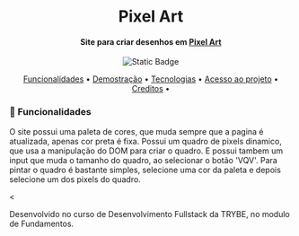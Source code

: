 <h1 align="center"> Pixel Art </h1>
<h4 align="center"> Site para criar desenhos em <a href="https://pt.wikipedia.org/wiki/Arte_pixel">Pixel Art</a> <br/>
  </h4>

<p align="center">
<img alt="Static Badge" src="https://img.shields.io/static/v1?label=STATUS&message=CONCLUIDO&color=blue&style=for-the-badge">
</p>

<p align="center">
  <a href="#funcionalidades">Funcionalidades</a> •
  <a href="#demostração">Demostração</a> •
  <a href="#tecnologias">Tecnologias</a> •
  <a href="##acesso-ao-projeto">Acesso ao projeto</a> •
  <a href="#creditos">Creditos</a> •
</p>

 <h3 id="funcionalidades"> 🔨 Funcionalidades </h3>
 O site possui uma paleta de cores, que muda sempre que a pagina é atualizada, apenas cor preta é fixa.
 Possui um quadro de pixels dinamico, que usa a manipulação do DOM para criar o quadro.
 E possui tambem um input que muda o tamanho do quadro, ao selecionar o botão 'VQV'. 
 Para pintar o quadro é bastante simples, selecione uma cor da paleta e depois selecione um dos pixels do quadro.

 <

Desenvolvido no curso de Desenvolvimento Fullstack da TRYBE, no modulo de Fundamentos.
 
